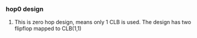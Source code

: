 ### hop0 design

1. This is zero hop design, means only 1 CLB is used. The design has two flipflop mapped to CLB(1,1)
